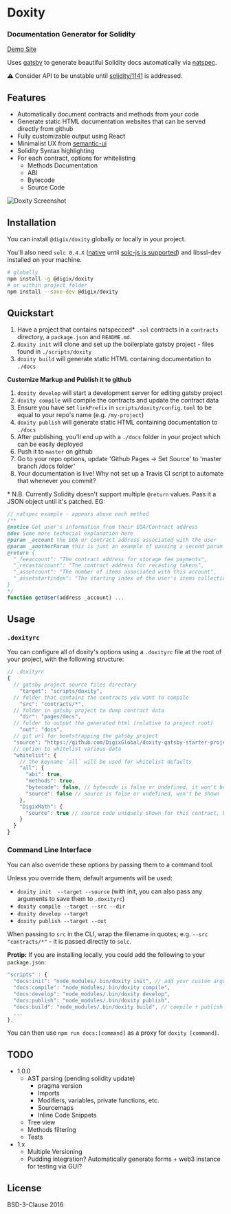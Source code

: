 # Doxity

### Documentation Generator for Solidity

[Demo Site](https://hitchcott.github.io/doxity-demo/docs/MetaCoin/)

Uses [gatsby](https://github.com/gatsbyjs/gatsby) to generate beautiful Solidity docs automatically via [natspec](https://github.com/ethereum/wiki/wiki/Ethereum-Natural-Specification-Format).

⚠️  Consider API to be unstable until [solidity/1141](https://github.com/ethereum/solidity/issues/1141) is addressed.

## Features

* Automatically document contracts and methods from your code
* Generate static HTML documentation websites that can be served directly from github
* Fully customizable output using React
* Minimalist UX from [semantic-ui](https://github.com/Semantic-Org/Semantic-UI-React)
* Solidity Syntax highlighting
* For each contract, options for whitelisting
  * Methods Documentation
  * ABI
  * Bytecode
  * Source Code

![Doxity Screenshot](http://i.imgur.com/4ojFGfs.png)

## Installation

You can install `@digix/doxity` globally or locally in your project.

You'll also need `solc 0.4.X` ([native](http://solidity.readthedocs.io/en/develop/installing-solidity.html#binary-packages) until [solc-js is supported](https://github.com/ethereum/solc-js/issues/70)) and libssl-dev installed on your machine.

```bash
# globally
npm install -g @digix/doxity
# or within project folder
npm install --save-dev @digix/doxity
```

## Quickstart

1. Have a project that contains natspecced* `.sol` contracts in a `contracts` directory, a `package.json` and `README.md`.
1. `doxity init` will clone and set up the boilerplate gatsby project - files found in `./scripts/doxity`
1. `doxity build` will generate static HTML containing documentation to `./docs`

**Customize Markup and Publish it to github**

1. `doxity develop` will start a development server for editing gatsby project
1. `doxity compile` will compile the contracts and update the contract data
1. Ensure you have set `linkPrefix` in `scripts/doxity/config.toml` to be equal to your repo's name (e.g. `/my-project`)
1. `doxity publish` will generate static HTML containing documentation to `./docs`
1. After publishing, you'll end up with a `./docs` folder in your project which can be easily deployed
1. Push it to `master` on github
1. Go to your repo options, update 'Github Pages -> Set Source' to 'master branch /docs folder'
1. Your documentation is live! Why not set up a Travis CI script to automate that whenever you commit?

\* N.B. Currently Solidity doesn't support multiple `@return` values. Pass it a JSON object until it's patched. EG:

```javascript
// natspec example - appears above each method
/**
@notice Get user's information from their EOA/Contract address
@dev Some more techncial explanation here
@param _account the EOA or contract address associated with the user
@param _anotherParam this is just an example of passing a second param
@return {
  "_feeaccount": "The contract address for storage fee payments",
  "_recastaccount": "The contract address for recasting tokens",
  "_assetcount": "The number of items associated with this account",
  "_assetstartindex": "The starting index of the user's items collection"
}
*/
function getUser(address _account) ...
```

## Usage

### `.doxityrc`

You can configure all of doxity's options using a `.doxityrc` file at the root of your project, with the following structure:

```javascript
// .doxityrc
{
  // gatsby project source files directory
	"target": "scripts/doxity",
  // folder that contains the contracts you want to compile
	"src": "contracts/*",
  // folder in gatsby project to dump contract data
	"dir": "pages/docs",
  // folder to output the generated html (relative to project root)
	"out": "docs",
  // git url for bootstrapping the gatsby project
  "source": "https://github.com/DigixGlobal/doxity-gatsby-starter-project.git",
  // option to whitelist various data
  "whitelist": {
    // the keyname `all` will be used for whitelist defaults
    "all": {
      "abi": true,
      "methods": true,
      "bytecode": false, // bytecode is false or undefined, it won't be shown
      "source": false // source is false or undefined, won't be shown
    },
    "DigixMath": {
      "source": true // source code uniquely shown for this contract, bytecode still hidden
    }
  }
}
```

### Command Line Interface

You can also override these options by passing them to a command tool.

Unless you override them, default arguments will be used:

- `doxity init  --target --source` (with init, you can also pass any arguments to save them to `.doxityrc`)
- `doxity compile --target --src --dir`
- `doxity develop --target`
- `doxity publish --target --out`

When passing to `src` in the CLI, wrap the filename in quotes; e.g. `--src "contracts/*"` - it is passed directly to `solc`.

**Protip:** If you are installing locally, you could add the following to your `package.json`:

```javascript
"scripts" : {
  "docs:init": "node_modules/.bin/doxity init", // add your custom arguments (see API below)
  "docs:compile": "node_modules/.bin/doxity compile",
  "docs:develop": "node_modules/.bin/doxity develop",
  "docs:publish": "node_modules/.bin/doxity publish",
  "docs:build": "node_modules/.bin/doxity build", // compile + publish
  ...
},
```

You can then use `npm run docs:[command]` as a proxy for `doxity [command]`.

## TODO

* 1.0.0
  * AST parsing (pending solidity update)
    * pragma version
    * Imports
    * Modifiers, variables, private functions, etc.
    * Sourcemaps
    * Inline Code Snippets
  * Tree view
  * Methods filtering
  * Tests
* 1.x
  * Multiple Versioning
  * Pudding integration? Automatically generate forms + web3 instance for testing via GUI?

## License

BSD-3-Clause 2016
